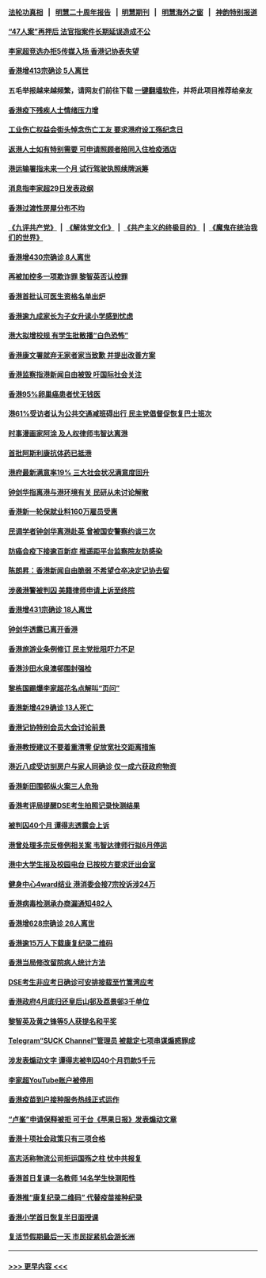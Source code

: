 #### [法轮功真相](https://github.com/gfw-breaker/truth/blob/master/README.md?t=0) &nbsp;&nbsp;|&nbsp;&nbsp; [明慧二十周年报告](https://github.com/gfw-breaker/mh-reports/blob/master/README.md?t=0) &nbsp;&nbsp;|&nbsp;&nbsp;[明慧期刊](https://github.com/gfw-breaker/mh-qikan) &nbsp;&nbsp;|&nbsp;&nbsp; [明慧海外之窗](https://github.com/gfw-breaker/mh-news/blob/master/README.md?t=0) &nbsp;&nbsp;|&nbsp;&nbsp; [神韵特别报道](https://github.com/gfw-breaker/mh-news/blob/master/shenyun.md?t=0)
#### [“47人案”再押后 法官指案件长期延误造成不公](../pages/nsc415/n13723595.md?t=04301401) 
#### [李家超竞选办拒5传媒入场 香港记协表失望](../pages/nsc415/n13723574.md?t=04301401) 
#### [香港增413宗确诊 5人离世](../pages/nsc415/n13722925.md?t=04301401) 
#### 五毛举报越来越频繁，请网友们前往下载 [一键翻墙软件](https://github.com/gfw-breaker/ssr-accounts)，并将此项目推荐给亲友
#### [香港疫下残疾人士情绪压力增](../pages/nsc415/n13722909.md?t=04301401) 
#### [工业伤亡权益会街头悼念伤亡工友 要求港府设工殇纪念日](../pages/nsc415/n13722895.md?t=04301401) 
#### [返港人士如有特别需要 可申请照顾者陪同入住检疫酒店](../pages/nsc415/n13722892.md?t=04301401) 
#### [港运输署指未来一个月 试行驾驶执照续牌派筹](../pages/nsc415/n13722877.md?t=04301401) 
#### [消息指李家超29日发表政纲](../pages/nsc415/n13722884.md?t=04301401) 
#### [香港过渡性房屋分布不均](../pages/nsc415/n13722865.md?t=04301401) 
#### [《九评共产党》](https://github.com/begood0513/9ping.md/blob/master/README.md) &nbsp;|&nbsp; [《解体党文化》](../../../../jtdwh.md/blob/master/README.md)  &nbsp;|&nbsp; [《共产主义的终极目的》](../../../../gczydzjmd.md/blob/master/README.md) &nbsp;|&nbsp; [《魔鬼在统治我们的世界》](../../../../mgztzwmdsj.md/blob/master/README.md) 
#### [香港增430宗确诊 8人离世](../pages/nsc415/n13722079.md?t=04301401) 
#### [再被加控多一项欺诈罪 黎智英否认控罪](../pages/nsc415/n13722077.md?t=04301401) 
#### [香港首批认可医生资格名单出炉](../pages/nsc415/n13722070.md?t=04301401) 
#### [香港逾九成家长为子女升读小学感到忧虑](../pages/nsc415/n13722065.md?t=04301401) 
#### [港大拟增校规 有学生批散播“白色恐怖”](../pages/nsc415/n13722064.md?t=04301401) 
#### [香港康文署就弃无家者家当致歉 并提出改善方案](../pages/nsc415/n13722062.md?t=04301401) 
#### [香港监察指港新闻自由被毁 吁国际社会关注](../pages/nsc415/n13721934.md?t=04301401) 
#### [香港95%卵巢癌患者忧无钱医](../pages/nsc415/n13721400.md?t=04301401) 
#### [港61%受访者认为公共交通减班碍出行 民主党倡督促恢复巴士班次](../pages/nsc415/n13721375.md?t=04301401) 
#### [时事漫画家阿涂 及人权律师韦智达离港](../pages/nsc415/n13721394.md?t=04301401) 
#### [首批阿斯利康抗体药已抵港](../pages/nsc415/n13721387.md?t=04301401) 
#### [港府最新满意率19% 三大社会状况满意度回升](../pages/nsc415/n13721388.md?t=04301401) 
#### [钟剑华指离港与港环境有关 民研从未讨论解散](../pages/nsc415/n13721379.md?t=04301401) 
#### [香港新一轮保就业料160万雇员受惠](../pages/nsc415/n13721378.md?t=04301401) 
#### [民调学者钟剑华离港赴英 曾被国安警察约谈三次](../pages/nsc415/n13720696.md?t=04301401) 
#### [防癌会疫下接逾百新症 推遥距平台监察院友防感染](../pages/nsc415/n13720694.md?t=04301401) 
#### [陈朗昇：香港新闻自由脆弱 不希望仓卒决定记协去留](../pages/nsc415/n13720692.md?t=04301401) 
#### [涉袭港警被判囚 美籍律师申请上诉至终院](../pages/nsc415/n13720688.md?t=04301401) 
#### [香港增431宗确诊 18人离世](../pages/nsc415/n13720683.md?t=04301401) 
#### [钟剑华透露已离开香港](../pages/nsc415/n13720667.md?t=04301401) 
#### [香港旅游业条例修订 民主党批阻吓力不足](../pages/nsc415/n13720678.md?t=04301401) 
#### [香港沙田水泉澳邨围封强检](../pages/nsc415/n13719806.md?t=04301401) 
#### [黎栋国踢爆李家超花名点解叫“页问”](../pages/nsc415/n13719652.md?t=04301401) 
#### [香港新增429确诊 13人死亡](../pages/nsc415/n13719786.md?t=04301401) 
#### [香港记协特别会员大会讨论前景](../pages/nsc415/n13719771.md?t=04301401) 
#### [香港教授建议不要着重清零 促放宽社交距离措施](../pages/nsc415/n13719743.md?t=04301401) 
#### [港近八成受访㓥房户与家人同确诊 仅一成六获政府物资](../pages/nsc415/n13719733.md?t=04301401) 
#### [香港新田围邨纵火案三人危殆](../pages/nsc415/n13719704.md?t=04301401) 
#### [香港考评局提醒DSE考生拍照记录快测结果](../pages/nsc415/n13717308.md?t=04301401) 
#### [被判囚40个月 谭得志透露会上诉](../pages/nsc415/n13717301.md?t=04301401) 
#### [港曾处理多宗反修例相关案 韦智达律师行拟6月停运](../pages/nsc415/n13717292.md?t=04301401) 
#### [港中大学生报及校园电台 已按校方要求迁出会室](../pages/nsc415/n13717291.md?t=04301401) 
#### [健身中心4ward结业 港消委会接7宗投诉涉24万](../pages/nsc415/n13717287.md?t=04301401) 
#### [香港病毒检测承办商漏通知482人](../pages/nsc415/n13717277.md?t=04301401) 
#### [香港增628宗确诊 26人离世](../pages/nsc415/n13717252.md?t=04301401) 
#### [香港逾15万人下载康复纪录二维码](../pages/nsc415/n13716491.md?t=04301401) 
#### [香港当局修改留院病人统计方法](../pages/nsc415/n13716474.md?t=04301401) 
#### [DSE考生非应考日确诊可安排接载至竹篙湾应考](../pages/nsc415/n13716476.md?t=04301401) 
#### [香港政府4月底归还皇后山邨及荔景邨3千单位](../pages/nsc415/n13716471.md?t=04301401) 
#### [黎智英及黄之锋等5人获提名和平奖](../pages/nsc415/n13716467.md?t=04301401) 
#### [Telegram“SUCK Channel”管理员 被裁定七项串谋煽惑罪成](../pages/nsc415/n13716444.md?t=04301401) 
#### [涉发表煽动文字 谭得志被判囚40个月罚款5千元](../pages/nsc415/n13716432.md?t=04301401) 
#### [李家超YouTube账户被停用](../pages/nsc415/n13716415.md?t=04301401) 
#### [香港疫苗到户接种服务热线正式运作](../pages/nsc415/n13715682.md?t=04301401) 
#### [“卢峯”申请保释被拒 可于台《苹果日报》发表煽动文章](../pages/nsc415/n13715673.md?t=04301401) 
#### [香港十项社会政策只有三项合格](../pages/nsc415/n13715660.md?t=04301401) 
#### [高志活称物流公司拒运国殇之柱 忧中共报复](../pages/nsc415/n13715657.md?t=04301401) 
#### [香港首日复课一名教师 14名学生快测阳性](../pages/nsc415/n13715643.md?t=04301401) 
#### [香港推“康复纪录二维码” 代替疫苗接种纪录](../pages/nsc415/n13715637.md?t=04301401) 
#### [香港小学首日恢复半日面授课](../pages/nsc415/n13715634.md?t=04301401) 
#### [复活节假期最后一天 市民捉紧机会游长洲](../pages/nsc415/n13714875.md?t=04301401) 

----
#### [ >>> 更早内容 <<< ](../indexes/nsc415-earlier.md)
